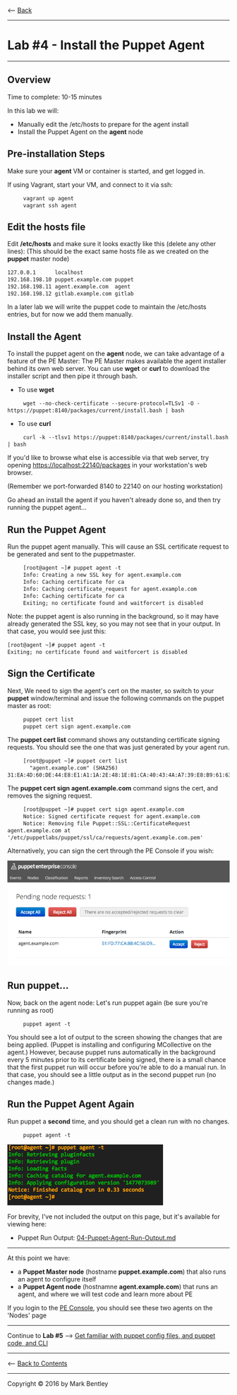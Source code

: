 <-- [Back](03-Install-Puppet-Master.md#lab-3)

---

# **Lab #4** - Install the Puppet Agent

---

## Overview

Time to complete:  10-15 minutes

In this lab we will:

* Manually edit the /etc/hosts to prepare for the agent install
* Install the Puppet Agent on the **agent** node

## Pre-installation Steps

Make sure your **agent** VM or container is started, and get logged in.

If using Vagrant, start your VM, and connect to it via ssh:

```
     vagrant up agent
     vagrant ssh agent
```

## Edit the hosts file

Edit **/etc/hosts** and make sure it looks exactly like this (delete any other lines):
(This should be the exact same hosts file as we created on the **puppet** master node)

```
127.0.0.1      localhost
192.168.198.10 puppet.example.com puppet
192.168.198.11 agent.example.com  agent
192.168.198.12 gitlab.example.com gitlab
```

In a later lab we will write the puppet code to maintain the /etc/hosts entries, but for now we add them manually.

## Install the Agent

To install the puppet agent on the **agent** node, we can take advantage of
a feature of the PE Master:  The PE Master makes available the agent installer
behind its own web server.  You can use **wget** or **curl** to download the
installer script and then pipe it through bash.

* To use **wget**

```
     wget --no-check-certificate --secure-protocol=TLSv1 -O - https://puppet:8140/packages/current/install.bash | bash
```

* To use **curl**

```
     curl -k --tlsv1 https://puppet:8140/packages/current/install.bash | bash
```

If you'd like to browse what else is accessible via that web server, try
opening <https://localhost:22140/packages> in your workstation's web browser.

(Remember we port-forwarded 8140 to 22140 on our hosting workstation)

Go ahead an install the agent if you haven't already done so, and then
try running the puppet agent...

## Run the Puppet Agent

Run the puppet agent manually.  This will cause an SSL certificate request
to be generated and sent to the puppetmaster.

```
     [root@agent ~]# puppet agent -t
     Info: Creating a new SSL key for agent.example.com
     Info: Caching certificate for ca
     Info: Caching certificate_request for agent.example.com
     Info: Caching certificate for ca
     Exiting; no certificate found and waitforcert is disabled
```

Note:  the puppet agent is also running in the background, so it may have already generated the SSL key,
so you may not see that in your output.  In that case, you would see just this:

```
[root@agent ~]# puppet agent -t
Exiting; no certificate found and waitforcert is disabled
```

## Sign the Certificate

Next, We need to sign the agent's cert on the master, so switch to your **puppet**
window/terminal and issue the following commands on the puppet master as root:

```
     puppet cert list
     puppet cert sign agent.example.com
```

The **puppet cert list** command shows any outstanding certificate signing requests.  You should see the one that was just generated by your agent run.

```
     [root@puppet ~]# puppet cert list
       "agent.example.com" (SHA256) 31:EA:4D:60:DE:44:E8:E1:A1:1A:2E:48:1E:81:CA:40:43:4A:A7:39:E8:B9:61:63:F3:0F:CF:2E:B7:CC:98:22
```

The **puppet cert sign agent.example.com** command signs the cert, and removes the signing request.

```
     [root@puppet ~]# puppet cert sign agent.example.com
     Notice: Signed certificate request for agent.example.com
     Notice: Removing file Puppet::SSL::CertificateRequest agent.example.com at '/etc/puppetlabs/puppet/ssl/ca/requests/agent.example.com.pem'
```

Alternatively, you can sign the cert through the PE Console if you wish:

![Node Requests](images/Accept-Node-Request.png)

## Run puppet...

Now, back on the agent node:  Let's run puppet again (be sure you're running as root)

```
     puppet agent -t
```

You should see a lot of output to the screen showing the changes that are being applied.
(Puppet is installing and configuring MCollective on the agent.)
However, because puppet runs automatically in the background every 5 minutes prior to
its certificate being signed, there is a small chance that the first puppet run will
occur before you're able to do a manual run.  In that case, you should see a little output
as in the second puppet run (no changes made.)

## Run the Puppet Agent Again

Run puppet a **second** time, and you should get a clean run with no changes.

```
     puppet agent -t
```

![Puppet Agent Clean Run](images/Puppet-Agent-Clean-Run-agent.png)

For brevity, I've not included the output on this page, but it's available for viewing
here:

* Puppet Run Output:  [04-Puppet-Agent-Run-Output.md](04-Puppet-Agent-Run-Output.md)

---

At this point we have:

- a **Puppet Master node** (hostname **puppet.example.com**) that also runs an agent to configure itself
- a **Puppet Agent node** (hostnamne **agent.example.com**) that runs an agent, and where we will test code and learn more about PE

If you login to the [PE Console](https://127.0.0.1:22443/nodes), you should see these two agents on the 'Nodes' page

---

Continue to **Lab #5** --> [Get familiar with puppet config files, and puppet code, and CLI](05-Puppet-Config-and-Code.md#lab-5)

---

<-- [Back to Contents](/README.md)

---

Copyright © 2016 by Mark Bentley

